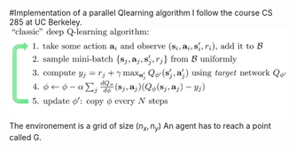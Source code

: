 #Implementation of a parallel Qlearning algorithm
I follow the course CS 285 at UC Berkeley.
![alt text](AlgoImage.png)
The environement is a grid of size $(n_x,n_y)$
An agent has to reach a point called G.
